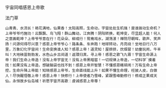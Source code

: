宇宙同唱感恩上帝歌

法门草


    山青青、水流长！艳花满地，仙果香！太阳高照，生命动，宇宙处处生机强！是谁拨动生命机？上帝爷爷巧施功！云飘飘、鸟飞翔！群山舞动，江奔腾！阴阳转换，乾坤变，尽显超人能！何人之意画乾坤？上帝爷爷意在行！花朵朵、柳成行！鸳鸯戏水，湖荡漾！禅院尽朝晖，歌声、笑声扬！问源何得尽兴意？感恩上帝爷爷心！路条条、车奔跑！地球转动，月亮绕！坐地日行八万里，万象幻化宇宙间！生命变换谁人知？感恩上帝！道灵知！屋排排，炊烟冒！幼童玩闹，牛羊叫！大地秧苗勃勃发，水色山乡古间道！返璞归真，寻上帝！感恩之歌飞九霄！宇宙生命源上帝！我们生命上帝造！没有上帝宇宙无！没有上帝黑暗窑！一切规律上帝造，一切科学`摸着找！如果没有上帝造，想破脑袋也找不到！感恩上帝开智慧！不懂感恩瞎胡闹！万有生命上帝控，生命升降上帝能！知晓感恩上帝爷，生命直线能上升！如果不懂生命理，枉披人皮，白做人！尽快醒悟敬上帝！感恩上帝！快修行！上帝使者乃雪峰，紧跟雪峰勤修行！修成正果成天仙，永恒故乡仙岛城！祈愿宇宙齐高歌：虔诚感恩上帝尊！



